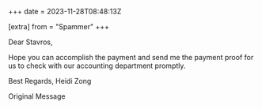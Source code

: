 +++
date = 2023-11-28T08:48:13Z

[extra]
from = "Spammer"
+++

Dear Stavros,

Hope you can accomplish the payment and send me the payment proof for us to check with our accounting department promptly.

Best Regards, 
Heidi Zong

 Original Message 
